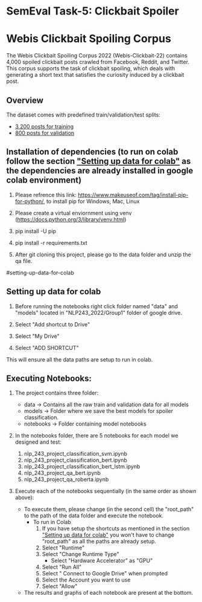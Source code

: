 # SemEval Task-5: Clickbait Spoiler


# Webis Clickbait Spoiling Corpus

The Webis Clickbait Spoiling Corpus 2022 (Webis-Clickbait-22) contains 4,000 spoiled clickbait posts crawled from Facebook, Reddit, and Twitter.
This corpus supports the task of clickbait spoiling, which deals with generating a short text that satisfies the curiosity induced by a clickbait post.


## Overview

The dataset comes with predefined train/validation/test splits:

- [3,200 posts for training](https://github.com/SidharthBabu121/SemEval-Task-5-Clickbait-Spoiler-for-SemEval-Task/blob/main/data/train.jsonl)
- [800 posts for validation](https://github.com/SidharthBabu121/SemEval-Task-5-Clickbait-Spoiler-for-SemEval-Task/blob/main/data/validation.jsonl)


## Installation of dependencies (to run on colab follow the section ["Setting up data for colab"](#setting-up-data-for-colab) as the dependencies are already installed in google colab environment)

1) Please refrence this link: https://www.makeuseof.com/tag/install-pip-for-python/, to install pip for Windows, Mac, Linux

2) Please create a virtual enviornment  using venv  (https://docs.python.org/3/library/venv.html)

3) pip install -U pip

4) pip install -r requirements.txt
 
5) After git cloning this project, please go to the data folder and unzip the qa file.

#setting-up-data-for-colab
## Setting up data for colab

1) Before running the notebooks right click folder named "data" and "models" located in "NLP243_2022/Group1" folder of google drive.

2) Select "Add shortcut to Drive"

3) Select "My Drive"

4) Select "ADD SHORTCUT"

This will ensure all the data paths are setup to run in colab.

## Executing Notebooks:

1) The project contains three folder:
    - data       ->  Contains all the raw train and validation data for all models
    - models     ->  Folder where we save the best models for spoiler classification. 
    - notebooks  ->  Folder containing model notebooks

2) In the notebooks folder, there are 5 notebooks for each model we designed and test:
    1. nlp_243_project_classification_svm.ipynb 
    2. nlp_243_project_classification_bert.ipynb
    3. nlp_243_project_classification_bert_lstm.ipynb
    4. nlp_243_project_qa_bert.ipynb
    5. nlp_243_project_qa_roberta.ipynb
    
3) Execute each of the notebooks sequentially (in the same order as shown above):
    - To execute them, please change (in the second cell) the "root_path" to the path of the data folder and execute the notebook.
        - To run in Colab
            1. If you have setup the shortcuts as mentioned in the section ["Setting up data for colab"](#setting-up-data-for-colab) you won't have to change "root_path" as all the paths are already setup.
            2. Select "Runtime"
            3. Select "Change Runtime Type"
                - Select "Hardware Accelerator" as "GPU"
            4. Select "Run All"
            5. Select " Connect to Google Drive" when prompted
            6. Select the Account you want to use
            7. Select "Allow"
    - The results and graphs of each notebook are present at the bottom.
 

 


